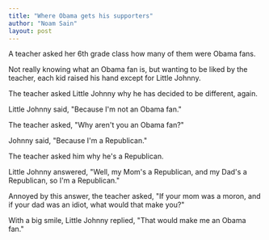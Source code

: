 ```yaml
---
title: "Where Obama gets his supporters"
author: "Noam Sain"
layout: post
---
```


A teacher asked her 6th grade class how many of them were Obama fans.

Not really knowing what an Obama fan is, but wanting to be liked by the teacher, each kid raised his hand except for Little Johnny.

The teacher asked Little Johnny why he has decided to be different, again.

Little Johnny said, "Because I'm not an Obama fan."

The teacher asked, "Why aren't you an Obama fan?"

Johnny said, "Because I'm a Republican."

The teacher asked him why he's a Republican.

Little Johnny answered, "Well, my Mom's a Republican, and my Dad's a Republican, so I'm a Republican."

Annoyed by this answer, the teacher asked, "If your mom was a moron, and if your dad was an idiot, what would that make you?"

With a big smile, Little Johnny replied, "That would make me an Obama fan."
